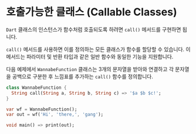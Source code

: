 # 호출가능한 클래스 (Callable Classes)
`Dart` 클래스의 인스턴스가 함수처럼 호출되도록 하려면 `call()` 메서드를 구현하면 됩니다.

`call()` 메서드를 사용하면 이를 정의하는 모든 클래스가 함수를 할당할 수 있습니다. 이 메서드는 파라미터 및 반환 타입과 같은 일반 함수와 동일한 기능을 지원합니다.

다음 예제에서 `WannabeFunction` 클래스는 3개의 문자열을 받아와 연결하고 각 문자열을 공백으로 구분한 후 느낌표를 추가하는 `call()` 함수를 정의합니다.
```dart
class WannabeFunction {
  String call(String a, String b, String c) => '$a $b $c!';
}

var wf = WannabeFunction();
var out = wf('Hi', 'there,', 'gang');

void main() => print(out);
```
